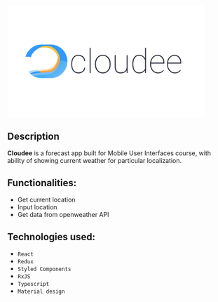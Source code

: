<img  src="https://github.com/luksari/weather-app/blob/master/ui_project/logo.svg" width="450" title="Logo Cloudee">

## Description
**Cloudee** is a forecast app built for Mobile User Interfaces course, with ability of showing current weather for particular localization.

## Functionalities:
- Get current location
- Input location
- Get data from openweather API

## Technologies used:
- `React`
- `Redux`
- `Styled Components`
- `RxJS`
- `Typescript`
- `Material design`


